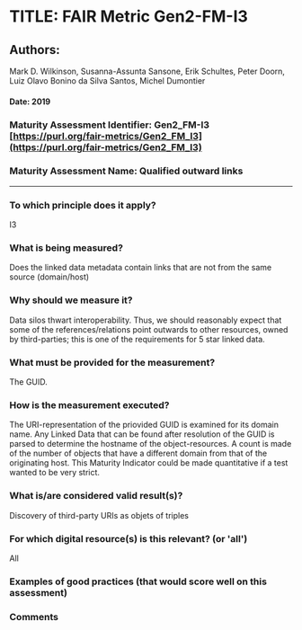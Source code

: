 # TITLE:  FAIR Metric Gen2-FM-I3

## Authors: 
Mark D. Wilkinson, Susanna-Assunta Sansone, Erik Schultes, Peter Doorn,
Luiz Olavo Bonino da Silva Santos, Michel Dumontier

#### Date: 2019


### Maturity Assessment Identifier: Gen2_FM-I3 [https://purl.org/fair-metrics/Gen2_FM_I3](https://purl.org/fair-metrics/Gen2_FM_I3)

### Maturity Assessment Name:   Qualified outward links

----

### To which principle does it apply?  
I3

### What is being measured?
Does the linked data metadata contain links that are not from the same source (domain/host)

### Why should we measure it?
Data silos thwart interoperability. Thus, we should reasonably expect that some of the references/relations point outwards to other resources, owned by third-parties; this is one of the requirements for 5 star linked data.

### What must be provided for the measurement?
The GUID.


### How is the measurement executed?
The URI-representation of the priovided GUID is examined for its domain name.
Any Linked Data that can be found after resolution of the GUID is parsed
to determine the hostname of the object-resources.  A count is made of the number of objects
that have a different domain from that of the originating host.  This Maturity Indicator could be made quantitative
if a test wanted to be very strict.


### What is/are considered valid result(s)?
Discovery of third-party URIs as objets of triples

### For which digital resource(s) is this relevant? (or 'all')
All

### Examples of good practices (that would score well on this assessment)


### Comments
